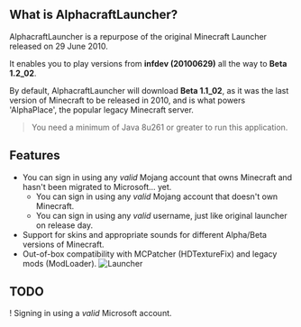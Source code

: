 ## What is AlphacraftLauncher?
AlphacraftLauncher is a repurpose of the original Minecraft Launcher released on 29 June 2010.

It enables you to play versions from **infdev (20100629)** all the way to **Beta 1.2_02**.

By default, AlphacraftLauncher will download **Beta 1.1_02**, as it was the last version of Minecraft to be released in 2010, and is what powers 'AlphaPlace', the popular legacy Minecraft server.

> You need a minimum of Java 8u261 or greater to run this application.

## Features
- You can sign in using any *valid* Mojang account that owns Minecraft and hasn't been migrated to Microsoft... yet.
  - You can sign in using any *valid* Mojang account that doesn't own Minecraft.
  - You can sign in using any *valid* username, just like original launcher on release day.
- Support for skins and appropriate sounds for different Alpha/Beta versions of Minecraft.
- Out-of-box compatibility with MCPatcher (HDTextureFix) and legacy mods (ModLoader).
![Launcher](https://i.imgur.com/W8lS5HV.png)

## TODO
! Signing in using a *valid* Microsoft account.
